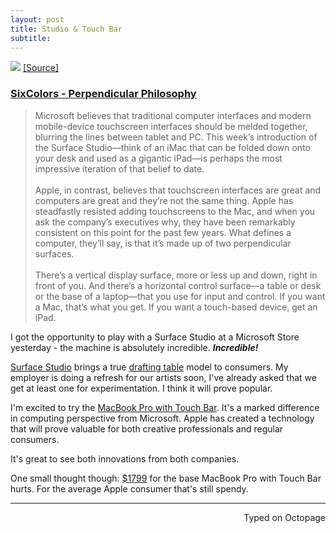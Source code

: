 ```yaml
---
layout: post
title: Studio & Touch Bar
subtitle: 
---
```


![](https://i.imgur.com/43REIhT.jpg)
[[Source]](https://www.apple.com/pr/library/2016/10/27Apple-Unveils-Groundbreaking-New-MacBook-Pro.html)

### [SixColors - Perpendicular Philosophy](https://sixcolors.com/post/2016/10/perpendicular-philosophy/)

> Microsoft believes that traditional computer interfaces and modern mobile-device touchscreen interfaces should be melded together, blurring the lines between tablet and PC. This week’s introduction of the Surface Studio—think of an iMac that can be folded down onto your desk and used as a gigantic iPad—is perhaps the most impressive iteration of that belief to date.
<br><br>
> Apple, in contrast, believes that touchscreen interfaces are great and computers are great and they’re not the same thing. Apple has steadfastly resisted adding touchscreens to the Mac, and when you ask the company’s executives why, they have been remarkably consistent on this point for the past few years.
What defines a computer, they’ll say, is that it’s made up of two perpendicular surfaces. 
<br><br>
> There’s a vertical display surface, more or less up and down, right in front of you. And there’s a horizontal control surface—a table or desk or the base of a laptop—that you use for input and control. If you want a Mac, that’s what you get. If you want a touch-based device, get an iPad.

I got the opportunity to play with a Surface Studio at a Microsoft Store yesterday - the machine is absolutely incredible. **_Incredible!_**

[Surface Studio](https://www.microsoft.com/en-us/surface/devices/surface-studio) brings a true [drafting table](http://furbo.org/2007/07/16/multi-touch-on-the-desktop/) model to consumers. My employer is doing a refresh for our artists soon, I've already asked that we get at least one for experimentation. I think it will prove popular. 

I'm excited to try the [MacBook Pro with Touch Bar](http://www.apple.com/macbook-pro/). It's a marked difference in computing perspective from Microsoft. Apple has created a technology that will prove valuable for both creative professionals and regular consumers. 

It's great to see both innovations from both companies. 

One small thought though: [$1799](http://www.apple.com/shop/buy-mac/macbook-pro) for the base MacBook Pro with Touch Bar hurts. For the average Apple consumer that's still spendy. 

---
<p align="right">Typed on Octopage</p